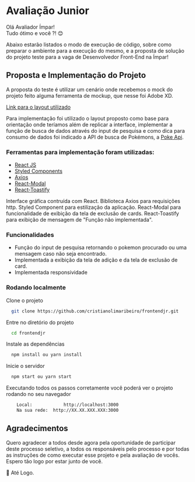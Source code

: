 # Avaliação Junior
Olá Avaliador Ímpar!\
Tudo ótimo e você ?! 😊


Abaixo estarão listados o modo de execução de código, sobre como preparar o ambiente para a execução do mesmo, e a proposta de solução do projeto teste para a vaga de Desenvolvedor Front-End na Ímpar!

## Proposta e Implementação do Projeto 

A proposta do teste é utilizar um cenário onde recebemos o mock do projeto feito alguma ferramenta de mockup, que nesse foi Adobe XD.

[Link para o layout utilizado](https://xd.adobe.com/view/c715f110-fbd4-4323-be0c-0e453c1450db-9246)

Para implementação foi utilizado o layout proposto como base para orientação onde teríamos além de replicar a interface, implementar a função de busca de dados através do input de pesquisa e como dica para consumo de dados foi indicado a API de busca de Pokémons, a [Poke Api](https://pokeapi.co/).

### Ferramentas para implementação foram utilizadas: 

- [React JS](https://pt-br.reactjs.org/)
- [Styled Components](https://styled-components.com/)
- [Axios](https://axios-http.com/docs/intro)
- [React-Modal](https://reactcommunity.org/react-modal/)
- [React-Toastify](https://fkhadra.github.io/react-toastify/introduction)

Interface gráfica contruída com React.
Biblioteca Axios para requisições http.
Styled Component para estilização da aplicação.
React-Modal para funcionalidade de exibição da tela de exclusão de cards.
React-Toastify para exibição de mensagem de "Função não implementada".

### Funcionalidades

- Função do input de pesquisa retornando o pokemon procurado ou uma mensagem caso não seja encontrado.
- Implementada a exibição da tela de adição e da tela de exclusão de card.
- Implementada responsividade

### Rodando localmente

Clone o projeto

```bash
  git clone https://github.com/cristianolimaribeiro/frontendjr.git
```

Entre no diretório do projeto

```bash
  cd frontendjr
```

Instale as dependências

```bash
  npm install ou yarn install
```

Inicie o servidor

```bash
  npm start ou yarn start
```

Executando todos os passos corretamente você poderá ver o projeto rodando no seu navegador

```bash
    Local:            http://localhost:3000
    Na sua rede:  http://XX.XX.XXX.XXX:3000
```
## Agradecimentos

Quero agradecer a todos desde agora pela oportunidade de participar deste processo seletivo, a todos os responsáveis pelo processo e por todas as instruções de como executar esse projeto e pela avaliação de vocês.
Espero tão logo por estar junto de você. 

:wave: Até Logo.



